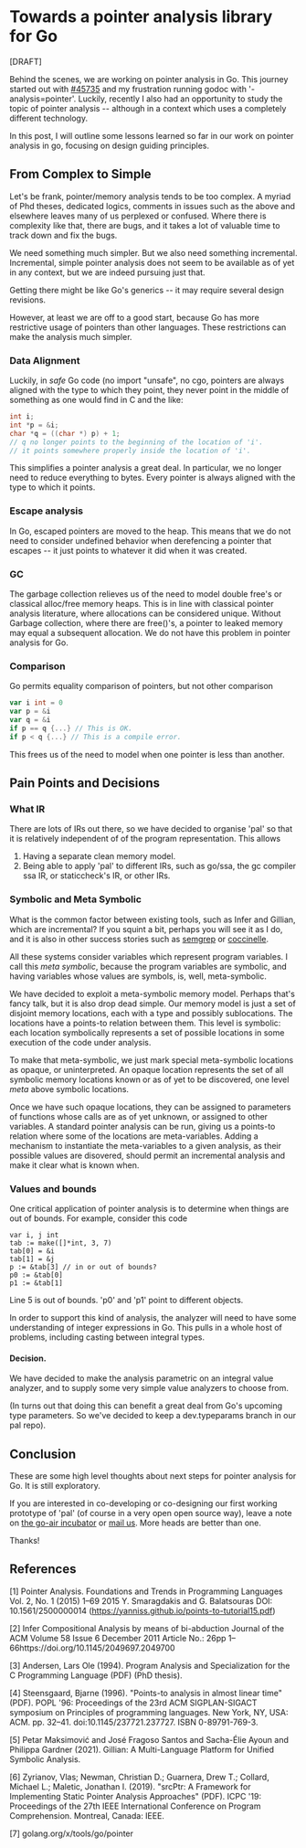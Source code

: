 # Towards a pointer analysis library for Go

[DRAFT]

Behind the scenes, we are working on pointer analysis in Go.  This journey started out with 
[#45735](https://github.com/golang/go/issues/45735) and my frustration running godoc with
'-analysis=pointer'.  Luckily, recently I also had an opportunity to study the topic of pointer
analysis -- although in a context which uses a completely different technology.

In this post, I will outline some lessons learned so far in our work on pointer analysis in go, focusing on design guiding principles. 

## From Complex to Simple

Let's be frank, pointer/memory analysis tends to be too complex.  A myriad of Phd theses,
dedicated logics, comments in issues such as the above and elsewhere leaves many 
of us perplexed or confused.  Where there is complexity like that, there are bugs, and
it takes a lot of valuable time to track down and fix the bugs.  

We need something much simpler.  But we also need something incremental.  Incremental,
simple pointer analysis does not seem to be available as of yet in any context,  but we are indeed pursuing just that.

Getting there might be like Go's generics -- it may require several design revisions.

However, at least we are off to a good start, because Go has more restrictive usage of pointers than other languages.  These restrictions can make the analysis much simpler.

### Data Alignment

Luckily, in _safe_ Go code (no import "unsafe", no cgo, pointers are always aligned
with the type to which they point, they never point in the middle of something as
one would find in C and the like:
```c
int i;
int *p = &i;
char *q = ((char *) p) + 1;
// q no longer points to the beginning of the location of 'i'.
// it points somewhere properly inside the location of 'i'.
```

This simplifies a pointer analysis a great deal.  In particular, we no longer need
to reduce everything to bytes.  Every pointer is always aligned with the type
to which it points.


### Escape analysis

In Go, escaped pointers are moved to the heap.  This means that we do not
need to consider undefined behavior when derefencing a pointer that escapes 
-- it just points to whatever it did when it was created.

### GC

The garbage collection relieves us of the need to model double free's or classical alloc/free memory heaps.   This is in line with classical pointer
analysis literature, where allocations can be considered unique.  Without
Garbage collection, where there are free()'s, a pointer to leaked memory
may equal a subsequent allocation.  We do not have this problem in pointer
analysis for Go.

### Comparison

Go permits equality comparison of pointers, but not other comparison

```go
var i int = 0
var p = &i
var q = &i
if p == q {...} // This is OK.
if p < q {...} // This is a compile error.
```

This frees us of the need to model when one pointer is less than another.

## Pain Points and Decisions

### What IR

There are lots of IRs out there, so we have decided to organise 'pal' so that it is relatively independent of
of the program representation.  This allows

1. Having a separate clean memory model.
2. Being able to apply 'pal' to different IRs, such as go/ssa, 
the gc compiler ssa IR, or staticcheck's IR, or other IRs.

### Symbolic and Meta Symbolic

What is the common factor between existing tools, such as Infer and Gillian,
which are incremental?  If you squint a bit, perhaps you will see it as I do,
and it is also in other success stories such as [semgrep](https://semgrep.dev) or 
[coccinelle](https://coccinelle.gitlabpages.inria.fr/website/).

All these systems consider variables which represent program variables. I call
this _meta symbolic_, because the program variables are symbolic, and having variables
whose values are symbols, is, well, meta-symbolic.

We have decided to exploit a meta-symbolic memory model.  Perhaps that's fancy talk, 
but it is also drop dead simple.  Our memory model is just a set of disjoint memory locations, each with a type and possibly sublocations.  The locations have a points-to relation between them. This level is symbolic: each location 
symbolically represents a set of possible locations in some execution of the code under analysis.

To make that meta-symbolic, we just mark special meta-symbolic locations as opaque, or
uninterpreted.  An opaque location represents the set of all symbolic memory locations
known or as of yet to be discovered, one level _meta_ above symbolic locations.

Once we have such opaque locations, they can be assigned to parameters of
functions whose calls are as of yet unknown, or assigned to other variables.
A standard pointer analysis can be run, giving us a points-to relation where
some of the locations are meta-variables.  Adding a mechanism to instantiate the meta-variables to a given analysis, as their possible values are disovered, should permit an incremental analysis and make it clear what is known when.


### Values and bounds

One critical application of pointer analysis is to determine when things are
out of bounds.  For example, consider this code

```go=
var i, j int
tab := make([]*int, 3, 7)
tab[0] = &i
tab[1] = &j
p := &tab[3] // in or out of bounds?
p0 := &tab[0]
p1 := &tab[1]

```

Line 5 is out of bounds.  'p0' and 'p1' point to different objects.  

In order to support this kind of analysis, the analyzer will need to have
some understanding of integer expressions in Go.  This pulls in a whole
host of problems, including casting between integral types.

#### Decision.

We have decided to make the analysis parametric on an integral 
value analyzer, and to supply some very simple value analyzers to choose 
from.

(In turns out that doing this can benefit a great deal from Go's upcoming
type parameters.  So we've decided to keep a dev.typeparams branch in
our pal repo).

## Conclusion

These are some high level thoughts about next steps for pointer analysis 
for Go.  It is still exploratory.  

If you are interested in co-developing or co-designing our first working prototype of 'pal' (of course
in a very open open source way), leave a note on 
[the go-air incubator](https://github.com/orgs/go-air/projects/1) or
[mail us](mailto://scott@mindowl.com).  More heads are better than one.

Thanks!



## References

[1] Pointer Analysis. Foundations and Trends in Programming Languages Vol. 2, No. 1 (2015) 1–69
2015 Y. Smaragdakis and G. Balatsouras
DOI: 10.1561/2500000014 (https://yanniss.github.io/points-to-tutorial15.pdf)

[2] Infer
Compositional Analysis by means of bi-abduction
Journal of the ACM Volume 58 Issue 6
December 2011 
Article No.: 26pp 1–66https://doi.org/10.1145/2049697.2049700

[3] Andersen, Lars Ole (1994). Program Analysis and Specialization for the C
Programming Language (PDF) (PhD thesis).

[4] Steensgaard, Bjarne (1996). "Points-to analysis in almost linear time" (PDF). POPL '96: Proceedings of the 23rd ACM SIGPLAN-SIGACT symposium on Principles of programming languages. New York, NY, USA: ACM. pp. 32–41. doi:10.1145/237721.237727. ISBN 0-89791-769-3.

[5] Petar Maksimović and José Fragoso Santos and Sacha-Élie Ayoun and Philippa Gardner (2021).
    Gillian: A Multi-Language Platform for Unified Symbolic Analysis.
            
[6] Zyrianov, Vlas; Newman, Christian D.; Guarnera, Drew T.; Collard, Michael L.; Maletic, Jonathan I. (2019). 
"srcPtr: A Framework for Implementing Static Pointer Analysis Approaches" (PDF). 
ICPC '19: Proceedings of the 27th IEEE International Conference on Program Comprehension. Montreal, Canada: IEEE.

[7] golang.org/x/tools/go/pointer
